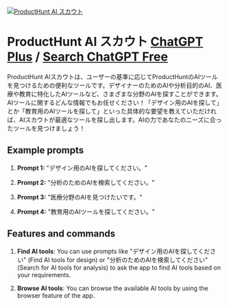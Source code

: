 
[![ProductHunt AI スカウト](https://files.oaiusercontent.com/file-QaqCHB7FIzhWG4pbenXZgCft?se=2123-10-17T02%3A31%3A20Z&sp=r&sv=2021-08-06&sr=b&rscc=max-age%3D31536000%2C%20immutable&rscd=attachment%3B%20filename%3D88ef4401-ded7-4124-86d2-ecbc389b4e69.png&sig=jiyzIBkuNKfmadJjiZVcvGemCObtEPbeEgiWMVnGksk%3D)](https://chat.openai.com/g/g-Ky42sgevy-producthunt-ai-sukauto)

# ProductHunt AI スカウト [ChatGPT Plus](https://chat.openai.com/g/g-Ky42sgevy-producthunt-ai-sukauto) / [Search ChatGPT Free](https://gptcall.net/index.html#/?search=ProductHunt%20AI%20%E3%82%B9%E3%82%AB%E3%82%A6%E3%83%88)

ProductHunt AIスカウトは、ユーザーの基準に応じてProductHuntのAIツールを見つけるための便利なツールです。デザイナーのためのAIや分析目的のAI、医療や教育に特化したAIツールなど、さまざまな分野のAIを探すことができます。AIツールに関するどんな情報でもお任せください！「デザイン用のAIを探して」とか「教育用のAIツールを探して」といった具体的な要望を教えていただければ、AIスカウトが最適なツールを探し出します。AIの力であなたのニーズに合ったツールを見つけましょう！

## Example prompts

1. **Prompt 1:** "デザイン用のAIを探してください。"

2. **Prompt 2:** "分析のためのAIを検索してください。"

3. **Prompt 3:** "医療分野のAIを見つけたいです。"

4. **Prompt 4:** "教育用のAIツールを探してください。"


## Features and commands

1. **Find AI tools**: You can use prompts like "デザイン用のAIを探してください" (Find AI tools for design) or "分析のためのAIを検索してください" (Search for AI tools for analysis) to ask the app to find AI tools based on your requirements.

2. **Browse AI tools**: You can browse the available AI tools by using the browser feature of the app.


